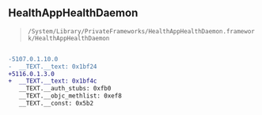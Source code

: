 ## HealthAppHealthDaemon

> `/System/Library/PrivateFrameworks/HealthAppHealthDaemon.framework/HealthAppHealthDaemon`

```diff

-5107.0.1.10.0
-  __TEXT.__text: 0x1bf24
+5116.0.1.3.0
+  __TEXT.__text: 0x1bf4c
   __TEXT.__auth_stubs: 0xfb0
   __TEXT.__objc_methlist: 0xef8
   __TEXT.__const: 0x5b2

```
